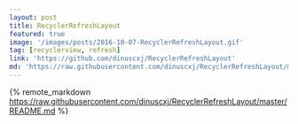 ```yaml
---
layout: post
title: RecyclerRefreshLayout
featured: true
image: '/images/posts/2016-10-07-RecyclerRefreshLayout.gif'
tag: [recyclerview, refresh]
link: 'https://github.com/dinuscxj/RecyclerRefreshLayout'
md: 'https://raw.githubusercontent.com/dinuscxj/RecyclerRefreshLayout/master/README.md'
---
```


{% remote_markdown https://raw.githubusercontent.com/dinuscxj/RecyclerRefreshLayout/master/README.md %}